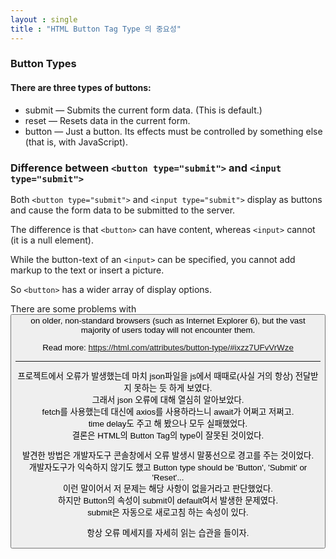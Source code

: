 ```yaml
---
layout : single
title : "HTML Button Tag Type 의 중요성"
---
```


### Button Types
#### There are three types of buttons:

+ submit — Submits the current form data. (This is default.)
+ reset — Resets data in the current form.
+ button — Just a button. Its effects must be controlled by something else (that is, with JavaScript).


### Difference between `<button type="submit">` and `<input type="submit">`

Both `<button type="submit">` and `<input type="submit">` display as buttons and cause the form data to be submitted to the server.  

The difference is that `<button>` can have content, whereas `<input>` cannot (it is a null element).  

While the button-text of an `<input>` can be specified, you cannot add markup to the text or insert a picture.    

So `<button>` has a wider array of display options.

There are some problems with <button> on older, non-standard browsers (such as Internet Explorer 6), but the vast majority of users today will not encounter them.



Read more: https://html.com/attributes/button-type/#ixzz7UFvVrWze

---

프로젝트에서 오류가 발생했는데 마치 json파일을 js에서 때때로(사실 거의 항상) 전달받지 못하는 듯 하게 보였다.   
그래서 json 오류에 대해 열심히 알아보았다.  
fetch를 사용했는데 대신에 axios를 사용하라느니 await가 어쩌고 저쩌고.   
time delay도 주고 해 봤으나 모두 실패했었다.   
결론은 HTML의 Button Tag의 type이 잘못된 것이었다.   

발견한 방법은 개발자도구 콘솔창에서 오류 발생시 말풍선으로 경고를 주는 것이었다.   
개발자도구가 익숙하지 않기도 했고 Button type should be 'Button', 'Submit' or 'Reset'...    
이런 말이어서 저 문제는 해당 사항이 없을거라고 판단했었다.   
하지만 Button의 속성이 submit이 default여서 발생한 문제였다.  
submit은 자동으로 새로고침 하는 속성이 있다.  

항상 오류 메세지를 자세히 읽는 습관을 들이자.
